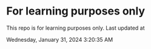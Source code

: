# For learning purposes only
This repo is for learning purposes only.
Last updated at

Wednesday, January 31, 2024 3:20:35 AM

